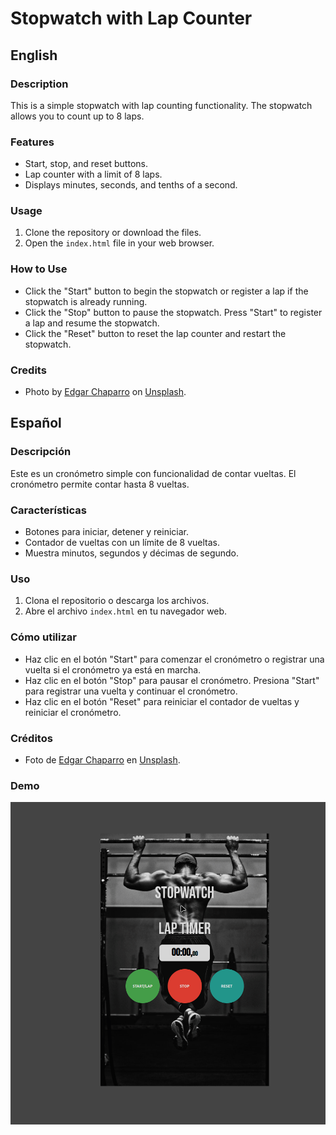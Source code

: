 # Stopwatch with Lap Counter

## English

### Description

This is a simple stopwatch with lap counting functionality. The stopwatch allows you to count up to 8 laps.

### Features

- Start, stop, and reset buttons.
- Lap counter with a limit of 8 laps.
- Displays minutes, seconds, and tenths of a second.

### Usage

1. Clone the repository or download the files.
2. Open the `index.html` file in your web browser.

### How to Use

- Click the "Start" button to begin the stopwatch or register a lap if the stopwatch is already running.
- Click the "Stop" button to pause the stopwatch. Press "Start" to register a lap and resume the stopwatch.
- Click the "Reset" button to reset the lap counter and restart the stopwatch.

### Credits

- Photo by [Edgar Chaparro](https://unsplash.com/es/@echaparro?utm_content=creditCopyText&utm_medium=referral&utm_source=unsplash) on [Unsplash](https://unsplash.com/es/fotos/foto-en-escala-de-grises-del-hombre-trabajando-sHfo3WOgGTU?utm_content=creditCopyText&utm_medium=referral&utm_source=unsplash).

## Español

### Descripción

Este es un cronómetro simple con funcionalidad de contar vueltas. El cronómetro permite contar hasta 8 vueltas.

### Características

- Botones para iniciar, detener y reiniciar.
- Contador de vueltas con un límite de 8 vueltas.
- Muestra minutos, segundos y décimas de segundo.

### Uso

1. Clona el repositorio o descarga los archivos.
2. Abre el archivo `index.html` en tu navegador web.

### Cómo utilizar

- Haz clic en el botón "Start" para comenzar el cronómetro o registrar una vuelta si el cronómetro ya está en marcha.
- Haz clic en el botón "Stop" para pausar el cronómetro. Presiona "Start" para registrar una vuelta y continuar el cronómetro.
- Haz clic en el botón "Reset" para reiniciar el contador de vueltas y reiniciar el cronómetro.

### Créditos

- Foto de [Edgar Chaparro](https://unsplash.com/es/@echaparro?utm_content=creditCopyText&utm_medium=referral&utm_source=unsplash) en [Unsplash](https://unsplash.com/es/fotos/foto-en-escala-de-grises-del-hombre-trabajando-sHfo3WOgGTU?utm_content=creditCopyText&utm_medium=referral&utm_source=unsplash).

### Demo

![Demo](./assets/img/demo.gif)
